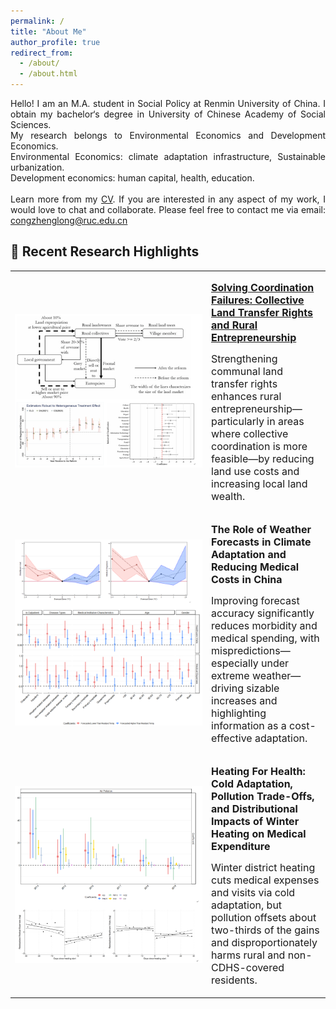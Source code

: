 ```yaml
---
permalink: /
title: "About Me"
author_profile: true
redirect_from: 
  - /about/
  - /about.html
---
```


<p style="text-align: justify;">
  Hello! I am an M.A. student in Social Policy at Renmin University of China. I obtain my bachelor‘s degree in University of Chinese Academy of Social Sciences.  
  <br>
  My research belongs to Environmental Economics and Development Economics.  
  <br>
  Environmental Economics:  climate adaptation infrastructure, Sustainable urbanization.  
  <br>
  Development economics:  human capital, health, education.  
  <br><br>
  Learn more from my <a href="https://dorohoward.github.io/files/CV.pdf">CV</a>. If you are interested in any aspect of my work, I would love to chat and collaborate. Please feel free to contact me via email: <a href="mailto:congzhenglong@ruc.edu.cn">congzhenglong@ruc.edu.cn</a>
</p>  

🌟 Recent Research Highlights
------

<div>
  <table style="border-collapse: collapse; border: none;">
    
  <tr><td width="300" style="border: none;">
  <div class="col-sm-5 col-md-4 col-lg-4 col-xl-4 m-auto"><img class="img-pub shadow-pub" src="images/pub01.png" width="400"></div>
  </td>
  <td style="border: none;">
  <div class="col align-self-center pub">
    <p class="pub-p"><font size=3><a href="https://www.sciencedirect.com/science/article/abs/pii/S0304387825001609"><b>Solving Coordination Failures: Collective Land Transfer Rights and Rural Entrepreneurship</b></a></font></p>
    <p class="pub-p"><font size=3>Strengthening communal land transfer rights enhances rural entrepreneurship—particularly in areas where collective coordination is more feasible—by reducing land use costs and increasing local land wealth.</font></p>
  </div>
  </td></tr>

  <tr><td width="300" style="border: none;">
  <div class="col-sm-5 col-md-4 col-lg-4 col-xl-4 m-auto"><img class="img-pub shadow-pub" src="images/pub02.png" width="400"></div>
  </td>
  <td style="border: none;">
  <div class="col align-self-center pub">
    <p class="pub-p"><font size=3><b>The Role of Weather Forecasts in Climate Adaptation and Reducing Medical Costs in China</b></font></p>
    <p class="pub-p"><font size=3>Improving forecast accuracy significantly reduces morbidity and medical spending, with mispredictions—especially under extreme weather—driving sizable increases and highlighting information as a cost-effective adaptation.</font></p>
  </div>
  </td></tr>

  <tr><td width="300" style="border: none;">
  <div class="col-sm-5 col-md-4 col-lg-4 col-xl-4 m-auto"><img class="img-pub shadow-pub" src="images/pub03.png" width="400"></div>
  </td>
  <td style="border: none;">
  <div class="col align-self-center pub">
    <p class="pub-p"><font size=3><b>Heating For Health: Cold Adaptation, Pollution Trade-Offs, and Distributional Impacts of Winter Heating on Medical Expenditure</b></font></p>
    <p class="pub-p"><font size=3>Winter district heating cuts medical expenses and visits via cold adaptation, but pollution offsets about two-thirds of the gains and disproportionately harms rural and non-CDHS-covered residents.</font></p>
  </div>
  </td></tr>
  
  </table>
</div>
<br>

<p>
<!--<center>-->
  <div id="clustrmaps-widget" style="width:2%">
    <script type="text/javascript" id="clstr_globe" src="//clustrmaps.com/globe.js?d=hNeBVpaFAAPkv4mQiwgmMyidtXTtKcWBSBl3K7KB6Ro"></script>
  </div> 
<!--</center>-->
</p>
